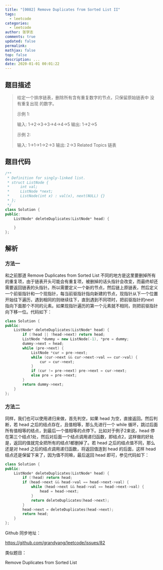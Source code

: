 ```yaml
---
title: "[0082] Remove Duplicates from Sorted List II"
tags:
  - leetcode
categories:
  - leetcode
author: 张学志
comments: true
updated: false
permalink:
mathjax: false
top: false
description: ...
date: 2020-01-01 00:01:22
---
```


## 题目描述

> 给定一个排序链表，删除所有含有重复数字的节点，只保留原始链表中 没有重复出现 的数字。 
> 
> 示例 1: 
> 
> 输入: 1->2->3->3->4->4->5
> 输出: 1->2->5
> 
> 
> 示例 2: 
> 
> 输入: 1->1->1->2->3
> 输出: 2->3 
> Related Topics 链表

## 题目代码

```cpp
/**
 * Definition for singly-linked list.
 * struct ListNode {
 *     int val;
 *     ListNode *next;
 *     ListNode(int x) : val(x), next(NULL) {}
 * };
 */
class Solution {
public:
    ListNode* deleteDuplicates(ListNode* head) {
        
    }
};
```

## 解析

### 方法一

和之前那道 Remove Duplicates from Sorted List 不同的地方是这里要删掉所有的重复项，由于链表开头可能会有重复项，被删掉的话头指针会改变，而最终却还需要返回链表的头指针。所以需要定义一个新的节点，然后链上原链表，然后定义一个前驱指针和一个现指针，每当前驱指针指向新建的节点，现指针从下一个位置开始往下遍历，遇到相同的则继续往下，直到遇到不同项时，把前驱指针的next指向下面那个不同的元素。如果现指针遍历的第一个元素就不相同，则把前驱指针向下移一位。代码如下：

```cpp
class Solution {
public:
    ListNode* deleteDuplicates(ListNode* head) {
        if (!head || !head->next) return head;
        ListNode *dummy = new ListNode(-1), *pre = dummy;
        dummy->next = head;
        while (pre->next) {
            ListNode *cur = pre->next;
            while (cur->next && cur->next->val == cur->val) {
                cur = cur->next;
            }
            if (cur != pre->next) pre->next = cur->next;
            else pre = pre->next;
        }
        return dummy->next;
    }
};
```

### 方法二

同样，我们也可以使用递归来做，首先判空，如果 head 为空，直接返回。然后判断，若 head 之后的结点存在，且值相等，那么先进行一个 while 循环，跳过后面所有值相等的结点，到最后一个值相等的点停下。比如对于例子2来说，head 停在第三个结点1处，然后对后面一个结点调用递归函数，即结点2，这样做的好处是，返回的值就完全把所有的结点1都删掉了。若 head 之后的结点值不同，那么还是对 head 之后的结点调用递归函数，将返回值连到 head 的后面，这样 head 结点还是保留下来了，因为值不同嘛，最后返回 head 即可，参见代码如下：

```cpp
class Solution {
public:
    ListNode* deleteDuplicates(ListNode* head) {
        if (!head) return head;
        if (head->next && head->val == head->next->val) {
            while (head->next && head->val == head->next->val) {
                head = head->next;
            }
            return deleteDuplicates(head->next);
        }
        head->next = deleteDuplicates(head->next);
        return head;
    }
};
```

Github 同步地址：

https://github.com/grandyang/leetcode/issues/82

 

类似题目：

Remove Duplicates from Sorted List

